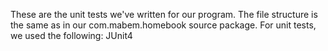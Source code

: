 These are the unit tests we've written for our program.
The file structure is the same as in our com.mabem.homebook source package.
For unit tests, we used the following:
    JUnit4